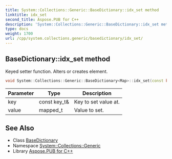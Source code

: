 ```yaml
---
title: System::Collections::Generic::BaseDictionary::idx_set method
linktitle: idx_set
second_title: Aspose.PUB for C++
description: 'System::Collections::Generic::BaseDictionary::idx_set method. Keyed setter function. Alters or creates element in C++.'
type: docs
weight: 1700
url: /cpp/system.collections.generic/basedictionary/idx_set/
---
```

## BaseDictionary::idx_set method


Keyed setter function. Alters or creates element.

```cpp
void System::Collections::Generic::BaseDictionary<Map>::idx_set(const key_t &key, mapped_t value) override
```


| Parameter | Type | Description |
| --- | --- | --- |
| key | const key_t\& | Key to set value at. |
| value | mapped_t | Value to set. |

## See Also

* Class [BaseDictionary](../)
* Namespace [System::Collections::Generic](../../)
* Library [Aspose.PUB for C++](../../../)
